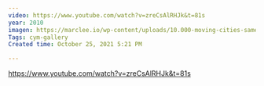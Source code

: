 ```yaml
---
video: https://www.youtube.com/watch?v=zreCsAlRHJk&t=81s
year: 2010
imagen: https://marclee.io/wp-content/uploads/10.000-moving-cities-same-but-different-MAK-Austrian-Museum-of-Applied-Arts-Vienna-2.jpg
Tags: cym-gallery
Created time: October 25, 2021 5:21 PM

---
```

https://www.youtube.com/watch?v=zreCsAlRHJk&t=81s

